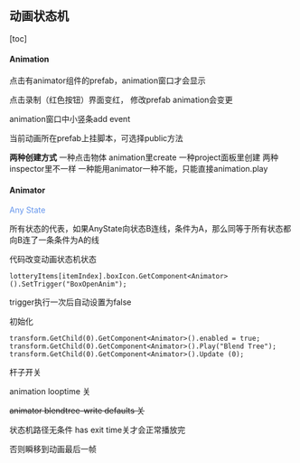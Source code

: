 ## 动画状态机

[toc]



#### Animation

点击有animator组件的prefab，animation窗口才会显示

点击录制（红色按钮）界面变红， 修改prefab animation会变更



animation窗口中小竖条add event

当前动画所在prefab上挂脚本，可选择public方法



**两种创建方式** 一种点击物体 animation里create 一种project面板里创建 两种inspector里不一样 一种能用animator一种不能，只能直接animation.play



#### Animator

<font color='cornflowerblue'>Any State</font> 

所有状态的代表，如果AnyState向状态B连线，条件为A，那么同等于所有状态都向B连了一条条件为A的线



代码改变动画状态机状态

```
lotteryItems[itemIndex].boxIcon.GetComponent<Animator>().SetTrigger("BoxOpenAnim");
```

trigger执行一次后自动设置为false



初始化

```
transform.GetChild(0).GetComponent<Animator>().enabled = true;
transform.GetChild(0).GetComponent<Animator>().Play("Blend Tree");
transform.GetChild(0).GetComponent<Animator>().Update (0);
```



杆子开关

animation looptime 关

~~animator blendtree-write defaults 关~~

状态机路径无条件 has exit time关才会正常播放完

否则瞬移到动画最后一帧
